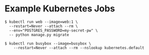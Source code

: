 # Example Kubernetes Jobs

```
$ kubectl run web --image=web:1 \
  --restart=Never --attach --rm \
  --env="POSTGRES_PASSWORD=my-secret-pw" \
  -- python manage.py migrate
```

```
$ kubectl run busybox --image=busybox \
    --restart=Never --attach --rm --nslookup kubernetes.default
```
